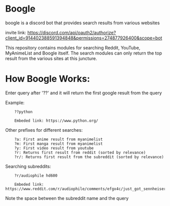 # Boogle
boogle is a discord bot that provides search results from various websites


invite link: https://discord.com/api/oauth2/authorize?client_id=914402388591394848&permissions=274877926400&scope=bot


This repository contains modules for searching Reddit, YouTube, MyAnimeList and Boogle itself. The search modules can only return the top result from the various sites at this juncture.



# How Boogle Works:

Enter query after '??' and it will return the first google result from the query

Example:

        ??python
        
        Embeded link: https://www.python.org/


Other prefixes for different searches:

        ?a: First anime result from myanimelist
        ?m: First manga result from myanimelist
        ?y: First video result from youtube
        ?r: Returns first result from reddit (sorted by relevance)
        ?r/: Returns first result from the subreddit (sorted by relevance)

Searching subreddits:

        ?r/audiophile hd600

        Embeded link: https://www.reddit.com/r/audiophile/comments/efgx4c/just_got_sennheiser_hd600s_for_christmas/

Note the space between the subreddit name and the query
